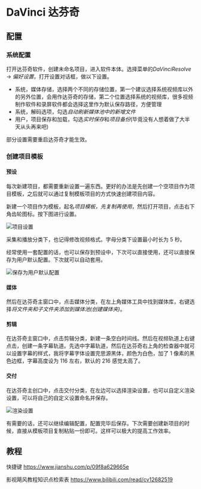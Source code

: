 # DaVinci 达芬奇

## 配置

### 系统配置

打开达芬奇软件，创建未命名项目，进入软件本体。选择菜单的*DaVinciResolve* -> _偏好设置_，打开设置对话框，做以下设置。

- 系统，媒体存储，选择两个不同的存储位置，第一个建议选择系统视频库以外的另外位置，会用作达芬奇的存储，第二个位置选择系统的视频库，很多视频制作软件和录屏软件都会选择这里作为默认保存路径，方便管理
- 系统，解码选项，勾选*自动刷新媒体池中的新增文件*
- 用户，项目保存和加载，勾选*实时保存*和*项目备份*(毕竟没有人想着做了大半天从头再来吧)

部分设置需要重启达芬奇才能生效。

### 创建项目模板

#### 预设

每次新建项目，都需要重新设置一遍东西。更好的办法是先创建一个空项目作为项目模板，之后就可以通过复制模板项目的方式快速创建项目内容。

新建一个项目作为模板，起名*项目模板，先复制再使用*，然后打开项目，点击右下角齿轮图标。按下图进行设置。

![项目设置](./img/达芬奇项目设置.png)

采集和播放分类下，也记得修改视频格式。字母分类下设置最小时长为 5 秒。

经常使用一套配置的话，也可以保存到预设中，下次可以直接使用，还可以直接保存为用户默认配置。下次就可以自动套用。

![保存为用户默认配置](./img/达芬奇保存为用户默认配置.png)

#### 媒体

然后在达芬奇主窗口中，点击媒体分类，在左上角媒体工具中找到媒体库，右键选择*将文件夹和子文件夹添加到媒体池(创建媒体夹)*。

#### 剪辑

在达芬奇主窗口中，点击剪辑分类，新建一条空白时间线。然后在视频轨道上右键点击，创建一条字幕轨道。先选中字幕轨道，然后在达芬奇右上角的检查器中就可以设置字幕的样式，我将字幕字体设置完思源黑体，颜色为白色，加了 1 像素的黑色边框，字幕高度设为 116 左右，默认的 216 感觉太高了。

#### 交付

在达芬奇主创口中，点击交付分类，在左边可以选择渲染设置，也可以自定义渲染设置，可以将自己的自定义设置命名并保存。

![渲染设置](./img/达芬奇渲染设置.png)

有需要的话，还可以继续编辑配置，配置完毕后保存。下次需要创建新项目的时候，直接从模板项目复制粘贴一份即可。这样可以极大的提高工作效率。

## 教程

快捷键 <https://www.jianshu.com/p/09f8a629665e>

影视飓风教程知识点检索表 <https://www.bilibili.com/read/cv12682519>
